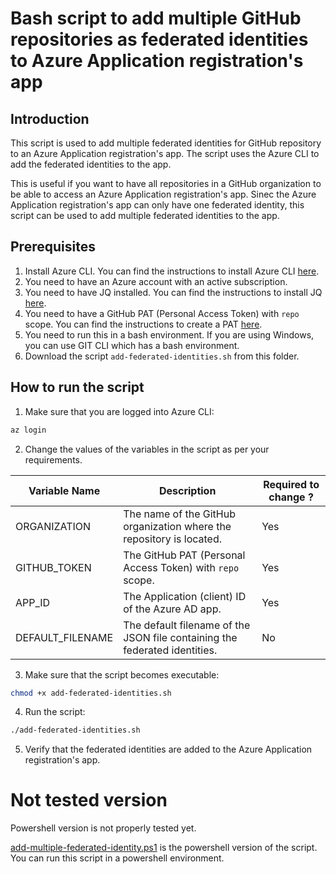 # Bash script to add multiple GitHub repositories as federated identities to Azure Application registration's app

## Introduction
This script is used to add multiple federated identities for GitHub repository to an Azure Application registration's app. The script uses the Azure CLI to add the federated identities to the app.

This is useful if you want to have all repositories in a GitHub organization to be able to access an Azure Application registration's app. Sinec the Azure Application registration's app can only have one federated identity, this script can be used to add multiple federated identities to the app.

## Prerequisites

1. Install Azure CLI. You can find the instructions to install Azure CLI [here](https://docs.microsoft.com/en-us/cli/azure/install-azure-cli).
2. You need to have an Azure account with an active subscription.
3. You need to have JQ installed. You can find the instructions to install JQ [here](https://stedolan.github.io/jq/download/).
4. You need to have a GitHub PAT (Personal Access Token) with `repo` scope. You can find the instructions to create a PAT [here](https://docs.github.com/en/github/authenticating-to-github/creating-a-personal-access-token).
5. You need to run this in a bash environment. If you are using Windows, you can use GIT CLI which has a bash environment.
6. Download the script `add-federated-identities.sh` from this folder.

## How to run the script

1. Make sure that you are logged into Azure CLI:

```bash
az login
```

2. Change the values of the variables in the script as per your requirements.

| Variable Name | Description | Required to change ? |
| ------------- | ----------- | ---------- |
| ORGANIZATION | The name of the GitHub organization where the repository is located. | Yes |
| GITHUB_TOKEN | The GitHub PAT (Personal Access Token) with `repo` scope. | Yes |
| APP_ID | The Application (client) ID of the Azure AD app. | Yes |
| DEFAULT_FILENAME | The default filename of the JSON file containing the federated identities. | No |

3. Make sure that the script becomes executable:

```bash
chmod +x add-federated-identities.sh
```

4. Run the script:

```bash
./add-federated-identities.sh
```

5. Verify that the federated identities are added to the Azure Application registration's app.

# Not tested version

Powershell version is not properly tested yet.

[add-multiple-federated-identity.ps1](add-multiple-federated-identity.ps1) is the powershell version of the script. You can run this script in a powershell environment.
